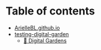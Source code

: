 # Table of contents

* [ArielleBL.github.io](README.md)
* [testing-digital-garden](testing-digital-garden/README.md)
  * [🌱 Digital Gardens](testing-digital-garden/index.md)
